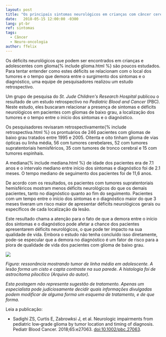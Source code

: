 ```yaml
---
layout: post
title: "Os principais sintomas neurológicos em crianças com câncer cerebral"
date:   2018-05-15 12:00:00 -0300
lang: pt-br
ref: sintomas
tags:
  - Câncer
  - Neuro-oncologia
author: ffelix
---
```


Os déficits neurológicos que podem ser encontrados em crianças e adolescentes com glioma{% include glioma.html %} são poucos estudados. Para tentar entender como estes déficits se relacionam com o local dos tumores e o tempo que demora entre o surgimento dos sintomas e o diagnóstico, uma equipe de pesquisadores realizou um estudo retrospectivo.
<!--more-->

Um grupo de pesquisa do _St. Jude Children's Research Hospital_ publicou o resultado de um estudo retrospectivo no _Pediatric Blood and Cancer_ (PBC). Neste estudo, eles buscaram relacionar a presença de sintomas e déficits neurológicos em pacientes com gliomas de baixo grau, a localização dos tumores e o tempo entre o início dos sintomas e o diagnóstico.

Os pesquisadores revisaram retrospectivamente{% include retrospectiva.html %} os prontuários de 246 pacientes com gliomas de baixo grau tratados entre 1995 e 2005. Oitenta e oito tinham glioma de vias ópticas ou linha média, 56 com tumores cerebelares, 52 com tumores supratentoriais hemisféricos, 35 com tumores de tronco cerebral e 15 com tumores espinhais.

A mediana{% include mediana.html %} de idade dos pacientes era de 7.1 anos e o intervalo mediano entre início dos sintomas e diagnóstico foi de 2.1 meses. O tempo mediano de seguimento dos pacientes foi de 11,6 anos.

De acordo com os resultados, os pacientes com tumores supratentoriais hemisféricos mostram menos déficits neurológicos do que os demais pacientes, tanto no diagnóstico quanto ao fim do seguimento. Pacientes com um tempo entre o início dos sintomas e o diagnóstico maior do que 3 meses tiveram um risco maior de apresentar déficits neurológicos gerais ou específicos de cada localização da lesão.

Este resultado chama a atenção para o fato de que a demora entre o início dos sintomas e o diagnóstico pode afetar a chance dos pacientes apresentarem déficits neurológicos, o que pode ter impacto na sua qualidade de vida. Embora o estudo não tenha concluído isso diretamente, pode-se especular que a demora no diagnóstico é um fator de risco para a piora de qualidade de vida dos pacientes com glioma de baixo grau.

![]({{site.baseurl}}/assets/img/astro.jpg)

_Figura: ressonância mostrando tumor de linha média em adolescente. A lesão forma um cisto e capta contraste na sua parede. A histologia foi de astrocitoma pilocítico (Arquivo do autor)._

_Esta postagem não representa sugestão de tratamento. Apenas um especialista pode judiciosamente decidir quais informações divulgadas podem modificar de alguma forma um esquema de tratamento, e de que forma._

Leia a publicação:
- Sadighi ZS, Curtis E, Zabrowksi J, et al. Neurologic impairments from pediatric low‐grade glioma by tumor location and timing of diagnosis. Pediatr Blood Cancer. 2018;65:e27063. [doi:10.1002/pbc.27063](https://doi.org/10.1002/pbc.27063).

